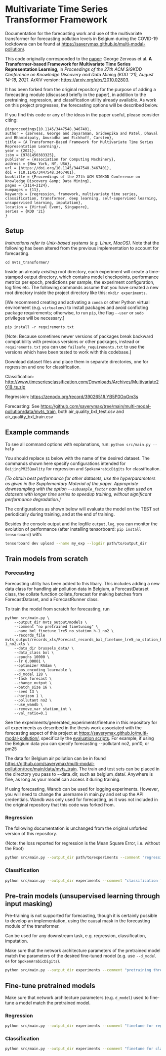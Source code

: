 # Multivariate Time Series Transformer Framework

Documentation for the forecasting work and use of the multivariate transformer for forecasting pollution levels in Belgium during the COVID-19 lockdowns can be found at https://saverymax.github.io/multi-modal-pollution/.

This code originally corresponded to the [paper](https://dl.acm.org/doi/10.1145/3447548.3467401): George Zerveas et al. **A Transformer-based Framework for Multivariate Time Series Representation Learning**, in _Proceedings of the 27th ACM SIGKDD Conference on Knowledge Discovery and Data Mining (KDD '21), August 14-18, 2021_.
ArXiV version: https://arxiv.org/abs/2010.02803. 

It has been forked from the original repository for the purpose of adding a forecasting module (discussed briefly in the paper), in addition to the pretraining, regression, and classification utility already available. As work on this project progresses, the forecasting options will be described below. 


If you find this code or any of the ideas in the paper useful, please consider citing:
```buildoutcfg
@inproceedings{10.1145/3447548.3467401,
author = {Zerveas, George and Jayaraman, Srideepika and Patel, Dhaval and Bhamidipaty, Anuradha and Eickhoff, Carsten},
title = {A Transformer-Based Framework for Multivariate Time Series Representation Learning},
year = {2021},
isbn = {9781450383325},
publisher = {Association for Computing Machinery},
address = {New York, NY, USA},
url = {https://doi.org/10.1145/3447548.3467401},
doi = {10.1145/3447548.3467401},
booktitle = {Proceedings of the 27th ACM SIGKDD Conference on Knowledge Discovery &amp; Data Mining},
pages = {2114–2124},
numpages = {11},
keywords = {regression, framework, multivariate time series, classification, transformer, deep learning, self-supervised learning, unsupervised learning, imputation},
location = {Virtual Event, Singapore},
series = {KDD '21}
}
```

## Setup

_Instructions refer to Unix-based systems (e.g. Linux, MacOS)._ Note that the following has been altered from the previous implementation to account for forecasting.

`cd mvts_transformer/`

Inside an already *existing* root directory, each experiment will create a time-stamped output directory, which contains
model checkpoints, performance metrics per epoch, predictions per sample, the experiment configuration, log files etc.
The following commands assume that you have created a new root directory inside the project directory like this: 
`mkdir experiments`.

[We recommend creating and activating a `conda` or other Python virtual environment (e.g. `virtualenv`) to 
install packages and avoid conficting package requirements; otherwise, to run `pip`, the flag `--user` or `sudo` privileges will be necessary.]

`pip install -r requirements.txt`

\[Note: Because sometimes newer versions of packages break backward compatibility with previous versions or other packages, instead or `requirements.txt` you can use `failsafe_requirements.txt` to use the versions which have been tested to work with this codebase.\] 

Download dataset files and place them in separate directories, one for regression and one for classification.

Classification: http://www.timeseriesclassification.com/Downloads/Archives/Multivariate2018_ts.zip

Regression: https://zenodo.org/record/3902651#.YB5P0OpOm3s

Forecasting: See https://github.com/saverymax/tree/main/multi-modal-pollution/data/mvts_train, both air_quality_bxl_test.csv and air_quality_bxl_train.csv

## Example commands

To see all command options with explanations, run: `python src/main.py --help`

You should replace `$1` below with the name of the desired dataset.
The commands shown here specify configurations intended for `BeijingPM25Quality` for regression and `SpokenArabicDigits` for classification.

_[To obtain best performance for other datasets, use the hyperparameters as given in the Supplementary Material of the paper.
Appropriate downsampling with the option `--subsample_factor` can be often used on datasets with longer time series to speedup training, without significant
performance degradation.]_

The configurations as shown below will evaluate the model on the TEST set periodically during training, and at the end of training.

Besides the console output  and the logfile `output.log`, you can monitor the evolution of performance (after installing tensorboard: `pip install tensorboard`) with:
```bash
tensorboard dev upload --name my_exp --logdir path/to/output_dir
```

## Train models from scratch

### Forecasting

Forecasting utility has been added to this libary. This includes adding a new data class for handling air pollution data in Belgium, a ForecastDataset class, the collate function collate_forecast for making batches from ForecastDataset, and a ForecastRunner class.

To train the model from scratch for forecasting, run 
```
python src/main.py \
    --output_dir mvts_output/models \
    --comment "no pretrained finetuning" \
    --name bxl_finetune_lre5_no_station_h-1_no2 \
    --records_file mvts_output/records_xls/Forecast_records_bxl_finetune_lre5_no_station_h-1_no2.xls \
    --data_dir brussels_data/ \
    --data_class bxl \
    --epochs 10000 \
    --lr 0.00001 \
    --optimizer RAdam \
    --pos_encoding learnable \
    --d_model 128 \
    --task forecast \
    --change_output \
    --batch_size 16 \
    --seed 13 \
    --horizon 1 \
    --pollutant no2 \
    --use_wandb \
    --remove_var station_int \
    --val_ratio=0.1
```
See the experiments/generated_experiments/finetune in this repository for all experiments as described in the thesis work associated with the forecasting aspect of this project at https://saverymax.github.io/multi-modal-pollution/, specifically the [evaluation scripts](https://github.com/saverymax/multi-modal-pollution/tree/main/src/evaluation). For example, if using the Belgium data you can specify forecasting --pollutant no2, pm10, or pm25

The data for Belgium air pollution can be in found https://github.com/saverymax/multi-modal-pollution/tree/main/data/mvts_train. The train and test sets can be placed in the directory you pass to --data_dir, such as belgium_data/. Anywhere is fine, as long as your model can access it during training. 

If using forecasting, Wandb can be used for logging experiments. However, you will need to change the username in main.py and set up the API credentials. Wandb was only used for forecasting, as it was not included in the original repository that this code was forked from.

### Regression

The following documentation is unchanged from the original unforked version of this repository.

(Note: the loss reported for regression is the Mean Square Error, i.e. without the Root)

```bash
python src/main.py --output_dir path/to/experiments --comment "regression from Scratch" --name $1_fromScratch_Regression --records_file Regression_records.xls --data_dir path/to/Datasets/Regression/$1/ --data_class tsra --pattern TRAIN --val_pattern TEST --epochs 100 --lr 0.001 --optimizer RAdam  --pos_encoding learnable --task regression
```

### Classification

```bash
python src/main.py --output_dir experiments --comment "classification from Scratch" --name $1_fromScratch --records_file Classification_records.xls --data_dir path/to/Datasets/Classification/$1/ --data_class tsra --pattern TRAIN --val_pattern TEST --epochs 400 --lr 0.001 --optimizer RAdam  --pos_encoding learnable  --task classification  --key_metric accuracy
```

## Pre-train models (unsupervised learning through input masking)

Pre-training is not supported for forecasting, though it is certainly possible to develop an implementation, using the causal mask in the forecasting module of the transformer.

Can be used for any downstream task, e.g. regression, classification, imputation.

Make sure that the network architecture parameters of the pretrained model match the parameters of the desired fine-tuned model (e.g. use `--d_model 64` for `SpokenArabicDigits`).

```bash
python src/main.py --output_dir experiments --comment "pretraining through imputation" --name $1_pretrained --records_file Imputation_records.xls --data_dir /path/to/$1/ --data_class tsra --pattern TRAIN --val_ratio 0.2 --epochs 700 --lr 0.001 --optimizer RAdam --batch_size 32 --pos_encoding learnable --d_model 128
```

## Fine-tune pretrained models

Make sure that network architecture parameters (e.g. `d_model`) used to fine-tune a model match the pretrained model.

### Regression
```bash
python src/main.py --output_dir experiments --comment "finetune for regression" --name BeijingPM25Quality_finetuned --records_file Regression_records.xls --data_dir /path/to/Datasets/Regression/BeijingPM25Quality/ --data_class tsra --pattern TRAIN --val_pattern TEST  --epochs 200 --lr 0.001 --optimizer RAdam --pos_encoding learnable --d_model 128 --load_model path/to/BeijingPM25Quality_pretrained/checkpoints/model_best.pth --task regression --change_output --batch_size 128
```

### Classification
```bash
python src/main.py --output_dir experiments --comment "finetune for classification" --name SpokenArabicDigits_finetuned --records_file Classification_records.xls --data_dir /path/to/Datasets/Classification/SpokenArabicDigits/ --data_class tsra --pattern TRAIN --val_pattern TEST --epochs 100 --lr 0.001 --optimizer RAdam --batch_size 128 --pos_encoding learnable --d_model 64 --load_model path/to/SpokenArabicDigits_pretrained/checkpoints/model_best.pth --task classification --change_output --key_metric accuracy
```
